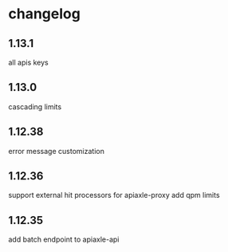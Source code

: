 changelog
=========

1.13.1
------
all apis keys

1.13.0
-------
cascading limits

1.12.38
-------
error message customization

1.12.36
-------
support external hit processors for apiaxle-proxy
add qpm limits

1.12.35
-------
add batch endpoint to apiaxle-api
